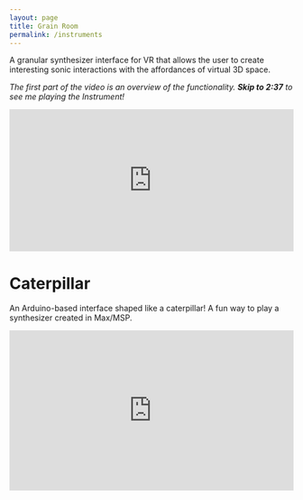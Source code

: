 ```yaml
---
layout: page
title: Grain Room
permalink: /instruments
---
```


A granular synthesizer interface for VR that allows the user to create interesting sonic interactions with the affordances of virtual 3D space. 

*The first part of the video is an overview of the functionality. **Skip to 2:37** to see me playing the Instrument!*

<div style="padding:50% 0 0 0;position:relative;"><iframe src="https://player.vimeo.com/video/708006811?h=b7fb5994eb&amp;badge=0&amp;autopause=0&amp;player_id=0&amp;app_id=58479" frameborder="0" allow="autoplay; fullscreen; picture-in-picture" allowfullscreen style="position:absolute;top:0;left:0;width:100%;height:100%;" title="Grain Room"></iframe></div><script src="https://player.vimeo.com/api/player.js"></script>

# Caterpillar

An Arduino-based interface shaped like a caterpillar! A fun way to play a synthesizer created in Max/MSP.

<div style="padding:56.25% 0 0 0;position:relative;"><iframe src="https://player.vimeo.com/video/710463522?h=81487e162b&amp;badge=0&amp;autopause=0&amp;player_id=0&amp;app_id=58479" frameborder="0" allow="autoplay; fullscreen; picture-in-picture" allowfullscreen style="position:absolute;top:0;left:0;width:100%;height:100%;" title="Caterpillar doc"></iframe></div><script src="https://player.vimeo.com/api/player.js"></script>

